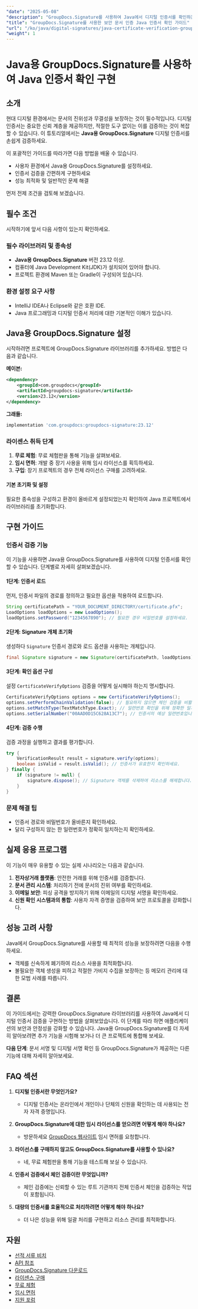 ```yaml
---
"date": "2025-05-08"
"description": "GroupDocs.Signature를 사용하여 Java에서 디지털 인증서를 확인하는 방법을 알아보세요. 이 종합 가이드에서는 설정, 구현 및 문제 해결을 다룹니다."
"title": "GroupDocs.Signature를 사용한 보안 문서 인증 Java 인증서 확인 가이드"
"url": "/ko/java/digital-signatures/java-certificate-verification-groupdocs-signature/"
"weight": 1
---
```


# Java용 GroupDocs.Signature를 사용하여 Java 인증서 확인 구현

## 소개

현대 디지털 환경에서는 문서의 진위성과 무결성을 보장하는 것이 필수적입니다. 디지털 인증서는 중요한 신뢰 계층을 제공하지만, 적절한 도구 없이는 이를 검증하는 것이 복잡할 수 있습니다. 이 튜토리얼에서는 **Java용 GroupDocs.Signature** 디지털 인증서를 손쉽게 검증하세요.

이 포괄적인 가이드를 따라가면 다음 방법을 배울 수 있습니다.
- 사용자 환경에서 Java용 GroupDocs.Signature를 설정하세요.
- 인증서 검증을 간편하게 구현하세요
- 성능 최적화 및 일반적인 문제 해결

먼저 전제 조건을 검토해 보겠습니다.

## 필수 조건

시작하기에 앞서 다음 사항이 있는지 확인하세요.

### 필수 라이브러리 및 종속성
- **Java용 GroupDocs.Signature** 버전 23.12 이상.
- 컴퓨터에 Java Development Kit(JDK)가 설치되어 있어야 합니다.
- 프로젝트 환경에 Maven 또는 Gradle이 구성되어 있습니다.

### 환경 설정 요구 사항
- IntelliJ IDEA나 Eclipse와 같은 호환 IDE.
- Java 프로그래밍과 디지털 인증서 처리에 대한 기본적인 이해가 있습니다.

## Java용 GroupDocs.Signature 설정

시작하려면 프로젝트에 GroupDocs.Signature 라이브러리를 추가하세요. 방법은 다음과 같습니다.

**메이븐:**
```xml
<dependency>
    <groupId>com.groupdocs</groupId>
    <artifactId>groupdocs-signature</artifactId>
    <version>23.12</version>
</dependency>
```

**그래들:**
```gradle
implementation 'com.groupdocs:groupdocs-signature:23.12'
```

### 라이센스 취득 단계

1. **무료 체험**: 무료 체험판을 통해 기능을 살펴보세요.
2. **임시 면허**: 개발 중 장기 사용을 위해 임시 라이선스를 획득하세요.
3. **구입**: 장기 프로젝트의 경우 전체 라이선스 구매를 고려하세요.

#### 기본 초기화 및 설정
필요한 종속성을 구성하고 환경이 올바르게 설정되었는지 확인하여 Java 프로젝트에서 라이브러리를 초기화합니다.

## 구현 가이드

### 인증서 검증 기능

이 기능을 사용하면 Java용 GroupDocs.Signature를 사용하여 디지털 인증서를 확인할 수 있습니다. 단계별로 자세히 살펴보겠습니다.

#### 1단계: 인증서 로드

먼저, 인증서 파일의 경로를 정의하고 필요한 옵션을 적용하여 로드합니다.

```java
String certificatePath = "YOUR_DOCUMENT_DIRECTORY/certificate.pfx";
LoadOptions loadOptions = new LoadOptions();
loadOptions.setPassword("1234567890"); // 필요한 경우 비밀번호를 설정하세요.
```

#### 2단계: Signature 개체 초기화

생성하다 `Signature` 인증서 경로와 로드 옵션을 사용하는 개체입니다.

```java
final Signature signature = new Signature(certificatePath, loadOptions);
```

#### 3단계: 확인 옵션 구성

설정 `CertificateVerifyOptions` 검증을 어떻게 실시해야 하는지 명시합니다.

```java
CertificateVerifyOptions options = new CertificateVerifyOptions();
options.setPerformChainValidation(false); // 필요하지 않으면 체인 검증을 비활성화합니다.
options.setMatchType(TextMatchType.Exact); // 일련번호 확인을 위해 정확한 일치를 사용하세요.
options.setSerialNumber("00AAD0D15C628A13C7"); // 인증서의 예상 일련번호입니다.
```

#### 4단계: 검증 수행

검증 과정을 실행하고 결과를 평가합니다.

```java
try {
    VerificationResult result = signature.verify(options);
    boolean isValid = result.isValid(); // 인증서가 유효한지 확인하세요.
} finally {
    if (signature != null) {
        signature.dispose(); // Signature 객체를 삭제하여 리소스를 해제합니다.
    }
}
```

### 문제 해결 팁

- 인증서 경로와 비밀번호가 올바른지 확인하세요.
- 달리 구성하지 않는 한 일련번호가 정확히 일치하는지 확인하세요.

## 실제 응용 프로그램

이 기능이 매우 유용할 수 있는 실제 시나리오는 다음과 같습니다.

1. **전자상거래 플랫폼**: 안전한 거래를 위해 인증서를 검증합니다.
2. **문서 관리 시스템**: 처리하기 전에 문서의 진위 여부를 확인하세요.
3. **이메일 보안**: 피싱 공격을 방지하기 위해 이메일의 디지털 서명을 확인하세요.
4. **신원 확인 시스템과의 통합**: 사용자 자격 증명을 검증하여 보안 프로토콜을 강화합니다.

## 성능 고려 사항

Java에서 GroupDocs.Signature를 사용할 때 최적의 성능을 보장하려면 다음을 수행하세요.

- 객체를 신속하게 폐기하여 리소스 사용을 최적화합니다.
- 불필요한 객체 생성을 피하고 적절한 가비지 수집을 보장하는 등 메모리 관리에 대한 모범 사례를 따릅니다.

## 결론

이 가이드에서는 강력한 GroupDocs.Signature 라이브러리를 사용하여 Java에서 디지털 인증서 검증을 구현하는 방법을 살펴보았습니다. 이 단계를 따라 하면 애플리케이션의 보안과 안정성을 강화할 수 있습니다. Java용 GroupDocs.Signature를 더 자세히 알아보려면 추가 기능을 시험해 보거나 더 큰 프로젝트에 통합해 보세요.

**다음 단계**: 문서 서명 및 디지털 서명 확인 등 GroupDocs.Signature가 제공하는 다른 기능에 대해 자세히 알아보세요.

## FAQ 섹션

1. **디지털 인증서란 무엇인가요?**
   - 디지털 인증서는 온라인에서 개인이나 단체의 신원을 확인하는 데 사용되는 전자 자격 증명입니다.

2. **GroupDocs.Signature에 대한 임시 라이선스를 얻으려면 어떻게 해야 하나요?**
   - 방문하세요 [GroupDocs 웹사이트](https://purchase.groupdocs.com/temporary-license/) 임시 면허를 요청합니다.

3. **라이선스를 구매하지 않고도 GroupDocs.Signature를 사용할 수 있나요?**
   - 네, 무료 체험판을 통해 기능을 테스트해 보실 수 있습니다.

4. **인증서 검증에서 체인 검증이란 무엇입니까?**
   - 체인 검증에는 신뢰할 수 있는 루트 기관까지 전체 인증서 체인을 검증하는 작업이 포함됩니다.

5. **대량의 인증서를 효율적으로 처리하려면 어떻게 해야 하나요?**
   - 더 나은 성능을 위해 일괄 처리를 구현하고 리소스 관리를 최적화합니다.

## 자원
- [선적 서류 비치](https://docs.groupdocs.com/signature/java/)
- [API 참조](https://reference.groupdocs.com/signature/java/)
- [GroupDocs.Signature 다운로드](https://releases.groupdocs.com/signature/java/)
- [라이센스 구매](https://purchase.groupdocs.com/buy)
- [무료 체험](https://releases.groupdocs.com/signature/java/)
- [임시 면허](https://purchase.groupdocs.com/temporary-license/)
- [지원 포럼](https://forum.groupdocs.com/c/signature/)